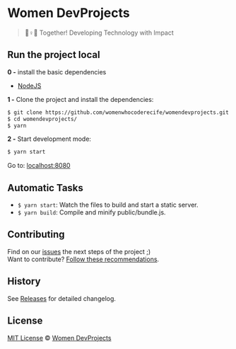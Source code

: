 # Women DevProjects

> 💪♀💜 Together! Developing Technology with Impact


## Run the project local


**0 -** install the basic dependencies

- [NodeJS](https://nodejs.org/en/)

**1 -** Clone the project and install the dependencies:

```sh
$ git clone https://github.com/womenwhocoderecife/womendevprojects.git
$ cd womendevprojects/
$ yarn
```


**2 -** Start development mode:

```sh
$ yarn start
```

Go to: [localhost:8080](http://localhost:8080)


## Automatic Tasks

- `$ yarn start`: Watch the files to build and start a static server.
- `$ yarn build`: Compile and minify public/bundle.js.


## Contributing

Find on our [issues](https://github.com/womenwhocoderecife/womendevprojects/issues/) the next steps of the project ;)  
Want to contribute? [Follow these recommendations](https://github.com/womenwhocoderecife/womendevprojects/blob/master/CONTRIBUTING.md).


## History

See [Releases](https://github.com/womenwhocoderecife/womendevprojects/releases) for detailed changelog.


## License

[MIT License](https://github.com/womenwhocoderecife/womendevprojects/blob/master/LICENSE.md) © [Women DevProjects]()